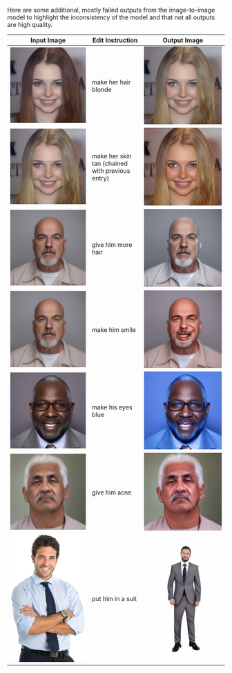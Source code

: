  Here are some additional, mostly failed outputs from the image-to-image model to highlight the inconsistency of the model and that not all outputs are high quality.
 
| Input Image     | Edit Instruction      | Output Image      |
|---------------|---------------|---------------|
| <img src="./input_images/105_output.png"/> | make her hair blonde | <img src="./output_images/105_blonde.png"/>  |
| <img src="./input_images/105_blonde.png"/> | make her skin tan (chained with previous entry) | <img src="./output_images/105_blonde_tan.png"/>  |
| <img src="./input_images/0_output.png"/> | give him more hair | <img src="./output_images/0_white_hair.png"/>  |
| <img src="./input_images/0_output.png"/> | make him smile | <img src="./output_images/0_smile.png"/>  |
| <img src="./input_images/14_output.png"/> | make his eyes blue | <img src="./output_images/14_modified_eyes.png"/>  |
| <img src="./input_images/199_output.png"/> | give him acne | <img src="./output_images/199_acne.png"/>  |
| <img src="./input_images/more_body.png"/> | put him in a suit | <img src="./output_images/tshirt_in_suit.png"/>  |